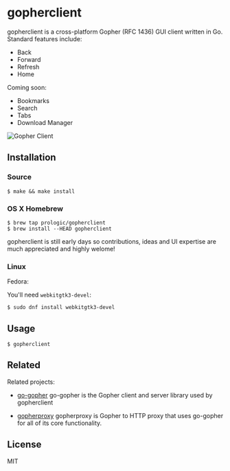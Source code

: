 # gopherclient

gopherclient is a cross-platform Gopher (RFC 1436) GUI client written in Go.
Standard features include:

- Back
- Forward
- Refresh
- Home

Coming soon:

- Bookmarks
- Search
- Tabs
- Download Manager

![Gopher Client](/screenshot.png?raw=true "Gopher Client")

## Installation

### Source

```#!bash
$ make && make install
```

### OS X Homebrew

```#!bash
$ brew tap prologic/gopherclient
$ brew install --HEAD gopherclient
```

gopherclient is still early days so contributions, ideas and UI expertise are
much appreciated and highly welome!

### Linux

Fedora:

You'll need `webkitgtk3-devel`:

```#!bash
$ sudo dnf install webkitgtk3-devel
```

## Usage

```#!bash
$ gopherclient
```

## Related

Related projects:

- [go-gopher](https://git.mills.io/prologic/go-gopher)
  go-gopher is the Gopher client and server library used by gopherclient

- [gopherproxy](https://git.mills.io/prologic/gopherproxy)
  gopherproxy is Gopher to HTTP proxy that uses go-gopher
  for all of its core functionality.

## License

MIT
